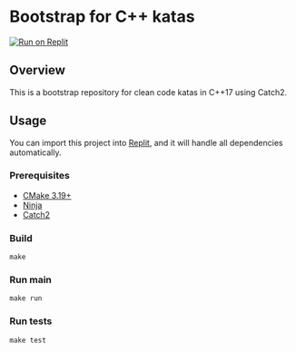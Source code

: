 # Bootstrap for C++ katas

[![Run on Replit](https://replit.com/badge/github/Coding-Cuddles/bootstrap-cpp-catch2)](https://replit.com/new/github/Coding-Cuddles/bootstrap-cpp-catch2)

## Overview

This is a bootstrap repository for clean code katas in C++17 using Catch2.

## Usage

You can import this project into [Replit](https://replit.com),
and it will handle all dependencies automatically.

### Prerequisites

* [CMake 3.19+](https://cmake.org)
* [Ninja](https://ninja-build.org)
* [Catch2](https://github.com/catchorg/Catch2)

### Build

```console
make
```

### Run main

```console
make run
```

### Run tests

```console
make test
```
